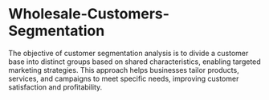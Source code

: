 # Wholesale-Customers-Segmentation
The objective of customer segmentation analysis is to divide a customer base into distinct groups based on shared characteristics, enabling targeted marketing strategies. This approach helps businesses tailor products, services, and campaigns to meet specific needs, improving customer satisfaction and profitability.
